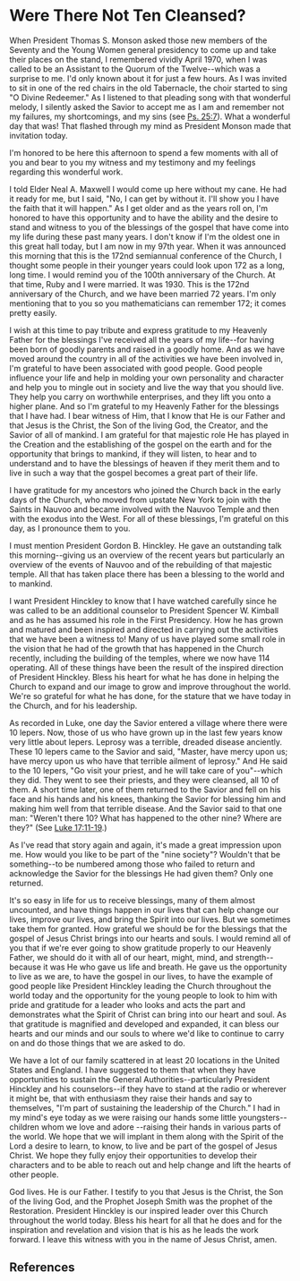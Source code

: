# Were There Not Ten Cleansed?

When President Thomas S. Monson asked those new members of the Seventy and the
Young Women general presidency to come up and take their places on the stand,
I remembered vividly April 1970, when I was called to be an Assistant to the
Quorum of the Twelve--which was a surprise to me. I'd only known about it for
just a few hours. As I was invited to sit in one of the red chairs in the old
Tabernacle, the choir started to sing "O Divine Redeemer." As I listened to
that pleading song with that wonderful melody, I silently asked the Savior to
accept me as I am and remember not my failures, my shortcomings, and my sins
(see [Ps. 25:7](/scriptures/ot/ps/25.7?lang=eng#6)). What a wonderful day that
was! That flashed through my mind as President Monson made that invitation
today.

I'm honored to be here this afternoon to spend a few moments with all of you
and bear to you my witness and my testimony and my feelings regarding this
wonderful work.

I told Elder Neal A. Maxwell I would come up here without my cane. He had it
ready for me, but I said, "No, I can get by without it. I'll show you I have
the faith that it will happen." As I get older and as the years roll on, I'm
honored to have this opportunity and to have the ability and the desire to
stand and witness to you of the blessings of the gospel that have come into my
life during these past many years. I don't know if I'm the oldest one in this
great hall today, but I am now in my 97th year. When it was announced this
morning that this is the 172nd semiannual conference of the Church, I thought
some people in their younger years could look upon 172 as a long, long time. I
would remind you of the 100th anniversary of the Church. At that time, Ruby
and I were married. It was 1930. This is the 172nd anniversary of the Church,
and we have been married 72 years. I'm only mentioning that to you so you
mathematicians can remember 172; it comes pretty easily.

I wish at this time to pay tribute and express gratitude to my Heavenly Father
for the blessings I've received all the years of my life--for having been born
of goodly parents and raised in a goodly home. And as we have moved around the
country in all of the activities we have been involved in, I'm grateful to
have been associated with good people. Good people influence your life and
help in molding your own personality and character and help you to mingle out
in society and live the way that you should live. They help you carry on
worthwhile enterprises, and they lift you onto a higher plane. And so I'm
grateful to my Heavenly Father for the blessings that I have had. I bear
witness of Him, that I know that He is our Father and that Jesus is the
Christ, the Son of the living God, the Creator, and the Savior of all of
mankind. I am grateful for that majestic role He has played in the Creation
and the establishing of the gospel on the earth and for the opportunity that
brings to mankind, if they will listen, to hear and to understand and to have
the blessings of heaven if they merit them and to live in such a way that the
gospel becomes a great part of their life.

I have gratitude for my ancestors who joined the Church back in the early days
of the Church, who moved from upstate New York to join with the Saints in
Nauvoo and became involved with the Nauvoo Temple and then with the exodus
into the West. For all of these blessings, I'm grateful on this day, as I
pronounce them to you.

I must mention President Gordon B. Hinckley. He gave an outstanding talk this
morning--giving us an overview of the recent years but particularly an
overview of the events of Nauvoo and of the rebuilding of that majestic
temple. All that has taken place there has been a blessing to the world and to
mankind.

I want President Hinckley to know that I have watched carefully since he was
called to be an additional counselor to President Spencer W. Kimball and as he
has assumed his role in the First Presidency. How he has grown and matured and
been inspired and directed in carrying out the activities that we have been a
witness to! Many of us have played some small role in the vision that he had
of the growth that has happened in the Church recently, including the building
of the temples, where we now have 114 operating. All of these things have been
the result of the inspired direction of President Hinckley. Bless his heart
for what he has done in helping the Church to expand and our image to grow and
improve throughout the world. We're so grateful for what he has done, for the
stature that we have today in the Church, and for his leadership.

As recorded in Luke, one day the Savior entered a village where there were 10
lepers. Now, those of us who have grown up in the last few years know very
little about lepers. Leprosy was a terrible, dreaded disease anciently. These
10 lepers came to the Savior and said, "Master, have mercy upon us; have mercy
upon us who have that terrible ailment of leprosy." And He said to the 10
lepers, "Go visit your priest, and he will take care of you"--which they did.
They went to see their priests, and they were cleansed, all 10 of them. A
short time later, one of them returned to the Savior and fell on his face and
his hands and his knees, thanking the Savior for blessing him and making him
well from that terrible disease. And the Savior said to that one man: "Weren't
there 10? What has happened to the other nine? Where are they?" (See [Luke
17:11-19](/scriptures/nt/luke/17.11-19?lang=eng#10).)

As I've read that story again and again, it's made a great impression upon me.
How would you like to be part of the "nine society"? Wouldn't that be
something--to be numbered among those who failed to return and acknowledge the
Savior for the blessings He had given them? Only one returned.

It's so easy in life for us to receive blessings, many of them almost
uncounted, and have things happen in our lives that can help change our lives,
improve our lives, and bring the Spirit into our lives. But we sometimes take
them for granted. How grateful we should be for the blessings that the gospel
of Jesus Christ brings into our hearts and souls. I would remind all of you
that if we're ever going to show gratitude properly to our Heavenly Father, we
should do it with all of our heart, might, mind, and strength--because it was
He who gave us life and breath. He gave us the opportunity to live as we are,
to have the gospel in our lives, to have the example of good people like
President Hinckley leading the Church throughout the world today and the
opportunity for the young people to look to him with pride and gratitude for a
leader who looks and acts the part and demonstrates what the Spirit of Christ
can bring into our heart and soul. As that gratitude is magnified and
developed and expanded, it can bless our hearts and our minds and our souls to
where we'd like to continue to carry on and do those things that we are asked
to do.

We have a lot of our family scattered in at least 20 locations in the United
States and England. I have suggested to them that when they have opportunities
to sustain the General Authorities--particularly President Hinckley and his
counselors--if they have to stand at the radio or wherever it might be, that
with enthusiasm they raise their hands and say to themselves, "I'm part of
sustaining the leadership of the Church." I had in my mind's eye today as we
were raising our hands some little youngsters--children whom we love and adore
--raising their hands in various parts of the world. We hope that we will
implant in them along with the Spirit of the Lord a desire to learn, to know,
to live and be part of the gospel of Jesus Christ. We hope they fully enjoy
their opportunities to develop their characters and to be able to reach out
and help change and lift the hearts of other people.

God lives. He is our Father. I testify to you that Jesus is the Christ, the
Son of the living God, and the Prophet Joseph Smith was the prophet of the
Restoration. President Hinckley is our inspired leader over this Church
throughout the world today. Bless his heart for all that he does and for the
inspiration and revelation and vision that is his as he leads the work
forward. I leave this witness with you in the name of Jesus Christ, amen.

## References

